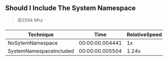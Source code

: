 
Should I Include The System Namespace
-------------------------------------
> @2594 Mhz


### 


|Technique              |Time           |RelativeSpeed|Throughput|
|-----------------------|---------------|-------------|----------|
|NoSytemNamespace       |00:00:00.004441|1x           |22516.94/s|
|SystemNamespaceIncluded|00:00:00.005504|1.24x        |18165.96/s|





